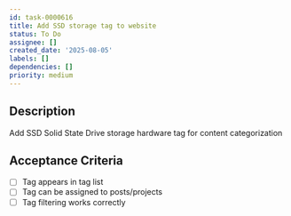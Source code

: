 ```yaml
---
id: task-0000616
title: Add SSD storage tag to website
status: To Do
assignee: []
created_date: '2025-08-05'
labels: []
dependencies: []
priority: medium
---
```


## Description

Add SSD Solid State Drive storage hardware tag for content categorization

## Acceptance Criteria

- [ ] Tag appears in tag list
- [ ] Tag can be assigned to posts/projects
- [ ] Tag filtering works correctly
